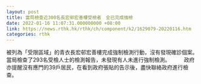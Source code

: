 ```yaml
---
layout: post
title: 當局檢查近300名長宏邨宏善樓受檢者　全已完成強檢
date: 2022-01-16 11:07:31.000000000 +08:00
link: https://news.rthk.hk/rthk/ch/component/k2/1629079-20220116.htm
categories: rthk
---
```


被列為「受限區域」的青衣長宏邨宏善樓完成強制檢測行動，沒有發現確診個案。當局檢查了293名受檢人士的檢測報告，未發現有人未進行強制檢測。
　　 
政府亦提醒沒有應門的39戶居民，在看到政府張貼的告示後，盡快聯絡政府進行檢查。

